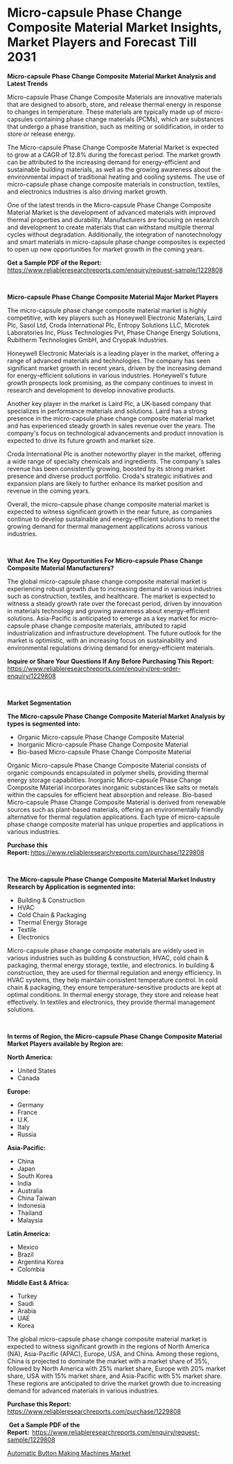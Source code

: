 <p><h1>Micro-capsule Phase Change Composite Material Market Insights, Market Players and Forecast Till 2031</h1></p><p><strong>Micro-capsule Phase Change Composite Material Market Analysis and Latest Trends</strong></p>
<p><p>Micro-capsule Phase Change Composite Materials are innovative materials that are designed to absorb, store, and release thermal energy in response to changes in temperature. These materials are typically made up of micro-capsules containing phase change materials (PCMs), which are substances that undergo a phase transition, such as melting or solidification, in order to store or release energy.</p><p>The Micro-capsule Phase Change Composite Material Market is expected to grow at a CAGR of 12.8% during the forecast period. The market growth can be attributed to the increasing demand for energy-efficient and sustainable building materials, as well as the growing awareness about the environmental impact of traditional heating and cooling systems. The use of micro-capsule phase change composite materials in construction, textiles, and electronics industries is also driving market growth.</p><p>One of the latest trends in the Micro-capsule Phase Change Composite Material Market is the development of advanced materials with improved thermal properties and durability. Manufacturers are focusing on research and development to create materials that can withstand multiple thermal cycles without degradation. Additionally, the integration of nanotechnology and smart materials in micro-capsule phase change composites is expected to open up new opportunities for market growth in the coming years.</p></p>
<p><strong>Get a Sample PDF of the Report:&nbsp;</strong> <a href="https://www.reliableresearchreports.com/enquiry/request-sample/1229808">https://www.reliableresearchreports.com/enquiry/request-sample/1229808</a></p>
<p>&nbsp;</p>
<p><strong>Micro-capsule Phase Change Composite Material Major Market Players</strong></p>
<p><p>The micro-capsule phase change composite material market is highly competitive, with key players such as Honeywell Electronic Materials, Laird Plc, Sasol Ltd, Croda International Plc, Entropy Solutions LLC, Microtek Laboratories Inc, Pluss Technologies Pvt, Phase Change Energy Solutions, Rubitherm Technologies GmbH, and Cryopak Industries.</p><p>Honeywell Electronic Materials is a leading player in the market, offering a range of advanced materials and technologies. The company has seen significant market growth in recent years, driven by the increasing demand for energy-efficient solutions in various industries. Honeywell's future growth prospects look promising, as the company continues to invest in research and development to develop innovative products.</p><p>Another key player in the market is Laird Plc, a UK-based company that specializes in performance materials and solutions. Laird has a strong presence in the micro-capsule phase change composite material market and has experienced steady growth in sales revenue over the years. The company's focus on technological advancements and product innovation is expected to drive its future growth and market size.</p><p>Croda International Plc is another noteworthy player in the market, offering a wide range of specialty chemicals and ingredients. The company's sales revenue has been consistently growing, boosted by its strong market presence and diverse product portfolio. Croda's strategic initiatives and expansion plans are likely to further enhance its market position and revenue in the coming years.</p><p>Overall, the micro-capsule phase change composite material market is expected to witness significant growth in the near future, as companies continue to develop sustainable and energy-efficient solutions to meet the growing demand for thermal management applications across various industries.</p></p>
<p>&nbsp;</p>
<p><strong>What Are The Key Opportunities For Micro-capsule Phase Change Composite Material Manufacturers?</strong></p>
<p><p>The global micro-capsule phase change composite material market is experiencing robust growth due to increasing demand in various industries such as construction, textiles, and healthcare. The market is expected to witness a steady growth rate over the forecast period, driven by innovation in materials technology and growing awareness about energy-efficient solutions. Asia-Pacific is anticipated to emerge as a key market for micro-capsule phase change composite materials, attributed to rapid industrialization and infrastructure development. The future outlook for the market is optimistic, with an increasing focus on sustainability and environmental regulations driving demand for energy-efficient materials.</p></p>
<p><strong>Inquire or Share Your Questions If Any Before Purchasing This Report:</strong> <a href="https://www.reliableresearchreports.com/enquiry/pre-order-enquiry/1229808">https://www.reliableresearchreports.com/enquiry/pre-order-enquiry/1229808</a></p>
<p>&nbsp;</p>
<p><strong>Market Segmentation</strong></p>
<p><strong>The Micro-capsule Phase Change Composite Material Market Analysis by types is segmented into:</strong></p>
<p><ul><li>Organic Micro-capsule Phase Change Composite Material</li><li>Inorganic Micro-capsule Phase Change Composite Material</li><li>Bio-based Micro-capsule Phase Change Composite Material</li></ul></p>
<p><p>Organic Micro-capsule Phase Change Composite Material consists of organic compounds encapsulated in polymer shells, providing thermal energy storage capabilities. Inorganic Micro-capsule Phase Change Composite Material incorporates inorganic substances like salts or metals within the capsules for efficient heat absorption and release. Bio-based Micro-capsule Phase Change Composite Material is derived from renewable sources such as plant-based materials, offering an environmentally friendly alternative for thermal regulation applications. Each type of micro-capsule phase change composite material has unique properties and applications in various industries.</p></p>
<p><strong>Purchase this Report:&nbsp;</strong><a href="https://www.reliableresearchreports.com/purchase/1229808">https://www.reliableresearchreports.com/purchase/1229808</a></p>
<p>&nbsp;</p>
<p><strong>The Micro-capsule Phase Change Composite Material Market Industry Research by Application is segmented into:</strong></p>
<p><ul><li>Building & Construction</li><li>HVAC</li><li>Cold Chain & Packaging</li><li>Thermal Energy Storage</li><li>Textile</li><li>Electronics</li></ul></p>
<p><p>Micro-capsule phase change composite materials are widely used in various industries such as building & construction, HVAC, cold chain & packaging, thermal energy storage, textile, and electronics. In building & construction, they are used for thermal regulation and energy efficiency. In HVAC systems, they help maintain consistent temperature control. In cold chain & packaging, they ensure temperature-sensitive products are kept at optimal conditions. In thermal energy storage, they store and release heat effectively. In textiles and electronics, they provide thermal management solutions.</p></p>
<p>&nbsp;</p>
<p><strong>In terms of Region, the Micro-capsule Phase Change Composite Material Market Players available by Region are:</strong></p>
<p>
    <p> <strong> North America: </strong>
        <ul>
            <li>United States</li>
            <li>Canada</li>
        </ul>
        </p> 
    <p> <strong> Europe: </strong>
        <ul>
            <li>Germany</li>
            <li>France</li>
            <li>U.K.</li>
            <li>Italy</li>
            <li>Russia</li>
        </ul>
        </p> 
    <p> <strong> Asia-Pacific: </strong>
        <ul>
            <li>China</li>
            <li>Japan</li>
            <li>South Korea</li>
            <li>India</li>
            <li>Australia</li>
            <li>China Taiwan</li>
            <li>Indonesia</li>
            <li>Thailand</li>
            <li>Malaysia</li>
        </ul>
        </p> 
    <p> <strong> Latin America: </strong>
        <ul>
            <li>Mexico</li>
            <li>Brazil</li>
            <li>Argentina Korea</li>
            <li>Colombia</li>
        </ul>
        </p> 
    <p> <strong> Middle East & Africa: </strong>
        <ul>
            <li>Turkey</li>
            <li>Saudi</li>
            <li>Arabia</li>
            <li>UAE</li>
            <li>Korea</li>
        </ul>
    </p>
    </p>
<p><p>The global micro-capsule phase change composite material market is expected to witness significant growth in the regions of North America (NA), Asia-Pacific (APAC), Europe, USA, and China. Among these regions, China is projected to dominate the market with a market share of 35%, followed by North America with 25% market share, Europe with 20% market share, USA with 15% market share, and Asia-Pacific with 5% market share. These regions are anticipated to drive the market growth due to increasing demand for advanced materials in various industries.</p></p>
<p><strong>Purchase this Report: </strong><a href="https://www.reliableresearchreports.com/purchase/1229808">https://www.reliableresearchreports.com/purchase/1229808</a></p>
<p>&nbsp;<strong>Get a Sample PDF of the Report:&nbsp;&nbsp;</strong><a href="https://www.reliableresearchreports.com/enquiry/request-sample/1229808">https://www.reliableresearchreports.com/enquiry/request-sample/1229808</a></p>
<p><strong></strong></p>
<p><p><a href="https://invited-way-688.notion.site/Automatic-Button-Making-Machines-Market-Share-Market-New-Trends-Analysis-Report-By-Type-By-Applic-87f964bf8bf742149347b156829e15ff">Automatic Button Making Machines Market</a></p></p>